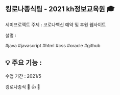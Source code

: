 ## 킹로나종식팀 - 2021 kh정보교육원 :mortar_board:  

세미프로젝트 주제 : 코로나백신 예약 및 후원 웹사이트 
  
설명 :   
  
#java #javascript #html #css #oracle #github
  
  
:bulb: 주요 기능 : 
  -   

  수업 기간 : 2021/5
  
킹로나종식 :clap: :thumbsup: :muscle:  
